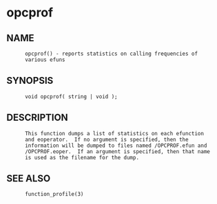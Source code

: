 # opcprof
## NAME
          opcprof() - reports statistics on calling frequencies of
          various efuns

## SYNOPSIS
          void opcprof( string | void );

## DESCRIPTION
          This function dumps a list of statistics on each efunction
          and eoperator.  If no argument is specified, then the
          information will be dumped to files named /OPCPROF.efun and
          /OPCPROF.eoper.  If an argument is specified, then that name
          is used as the filename for the dump.

## SEE ALSO
          function_profile(3)
